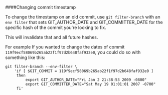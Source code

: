####Changing commit timestamp

To change the timestamp on an old commit, use `git filter-branch` with an `env filter` that sets GIT_AUTHOR_DATE and GIT_COMMITTER_DATE for the specific hash of the commit you're looking to fix.

This will invalidate that and all future hashes.


For example If you wanted to change the dates of 
commit `119f9ecf58069b265ab22f1f97d2b648faf932e0`, you could do so with something like this:


```
git filter-branch --env-filter \
    'if [ $GIT_COMMIT = 119f9ecf58069b265ab22f1f97d2b648faf932e0 ]
     then
         export GIT_AUTHOR_DATE="Fri Jan 2 21:38:53 2009 -0800"
         export GIT_COMMITTER_DATE="Sat May 19 01:01:01 2007 -0700"
     fi'
```
